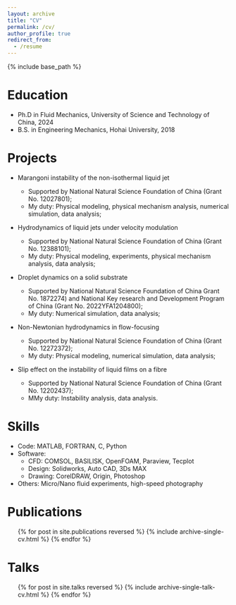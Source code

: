 ```yaml
---
layout: archive
title: "CV"
permalink: /cv/
author_profile: true
redirect_from:
  - /resume
---
```


{% include base_path %}

Education
======
* Ph.D in Fluid Mechanics, University of Science and Technology of China, 2024
* B.S. in Engineering Mechanics, Hohai University, 2018

Projects
======
* Marangoni instability of the non-isothermal liquid jet
  * Supported by National Natural Science Foundation of China (Grant No. 12027801);
  * My duty: Physical modeling, physical mechanism analysis, numerical simulation, data analysis;

* Hydrodynamics of liquid jets under velocity modulation
  * Supported by National Natural Science Foundation of China (Grant No. 12388101);
  * My duty: Physical modeling, experiments, physical mechanism analysis, data analysis;

* Droplet dynamics on a solid substrate
  * Supported by National Natural Science Foundation of China Grant No. 1872274) and National Key research and Development Program of China (Grant No. 2022YFA1204800);
  * My duty: Numerical simulation, data analysis;
 
* Non-Newtonian hydrodynamics in flow-focusing
  * Supported by National Natural Science Foundation of China (Grant No. 12272372);
  * My duty: Physical modeling, numerical simulation, data analysis;

* Slip effect on the instability of liquid films on a fibre
  * Supported by National Natural Science Foundation of China (Grant No. 12202437);
  * MMy duty: Instability analysis, data analysis.



Skills
======
* Code: MATLAB, FORTRAN, C, Python
* Software: 
  * CFD: COMSOL, BASILISK, OpenFOAM, Paraview, Tecplot
  * Design: Solidworks, Auto CAD, 3Ds MAX
  * Drawing: CorelDRAW, Origin, Photoshop
* Others: Micro/Nano fluid experiments, high-speed photography

Publications
======
  <ul>{% for post in site.publications reversed %}
    {% include archive-single-cv.html %}
  {% endfor %}</ul>
  
Talks
======
  <ul>{% for post in site.talks reversed %}
    {% include archive-single-talk-cv.html  %}
  {% endfor %}</ul>

